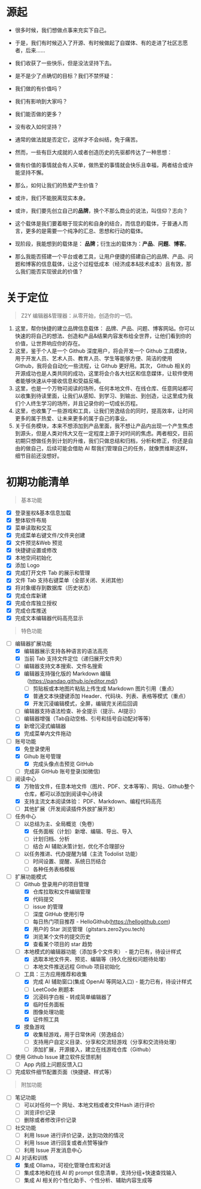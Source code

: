 # 源起

- 很多时候，我们想做点事来充实下自己。
- 于是，我们有时候迈入了开源、有时候做起了自媒体、有的走进了社区志愿者，后来……
- 我们收获了一些快乐，但是没法坚持下去。
- 是不是少了点确切的目标？我们不禁怀疑：
- 我们做的有价值吗？
- 我们有影响到大家吗？
- 我们能否做的更多？
- 没有收入如何坚持？
- 通常的做法就是否定它，这样才不会纠结，免于痛苦。

- 然而，一些有巨大成就的人或者创造历史的先驱都传达了一种思想：
- 做有价值的事情就会有人买单，做热爱的事情就会快乐且幸福，两者结合或许能坚持不懈。

- 那么，如何让我们的热爱产生价值？
- 或许，我们不能脱离现实本身。
- 或许，我们要先创立自己的**品牌**，换个不那么商业的说法，叫信仰？志向？
- 这个载体是我们要着眼于现实的和自身的结合，而信息的载体，于普通人而言，更多的是需要一个纯净的汇总、思想和行动的载体。
- 现阶段，我能想到的载体是： **品牌**；衍生出的载体为：**产品**、**问题**、**博客**。
- 那么我能否搭建一个平台或者工具，让用户便捷的搭建自己的品牌、产品、问题和博客的信息载体，让这个过程低成本（经济成本&技术成本）且有效，那么我们能否实现彼此的价值？

# 关于定位

> Z2Y 编辑器&管理器：从零开始，创造你的一切。

1. 这里，帮你快捷的建立品牌信息载体： 品牌、产品、问题、博客网站。你可以快速的将自己的想法、创造和产品&结果内容发布给全世界，让他们看到你的价值，让世界响应你的存在。
2. 这里，鉴于个人是一个 Github 深度用户，将会开发一个 Github 工具模块，用于开发人员、艺术人员、教育人员、学生等能够方便、简洁的使用 Github，我将会自动化一些流程，让 Github 更好用。其次， Github 相关的开源成功也是人类共同的成功，这里将会介各大社区和信息媒体，让软件使用者能够快速从中接收信息和受益反哺。
3. 这里，也是一个万物可阅读的场所，任何本地文件、在线仓库、任意网站都可以收集到待读里面，让我们从感知、到学习、到输出、到创造，让这里成为我们个人终生学习的场所，并且记录你的一切成长历程。
4. 这里，也收集了一些游戏和工具，让我们劳逸结合的同时，提高效率，让时间更多的属于热爱、让未来更多的属于自己的事业。
5. 关于任务模块，本来不想添加到产品里面，我不想让产品内出现一个产生焦虑到源头，但是人类对伟大又在一定程度上源于对时间的焦虑。两者相交，目前初期只想做任务到计划的升维，我们只做总结和归档，分析和修正，你还是自由的做自己，后续可能会借助 AI 帮我们管理自己的任务，就像贾维斯这样，细节目前还没想好。

# 初期功能清单

> 基本功能

- [X] 登录鉴权&基本信息加载
- [X] 整体软件布局
- [X] 菜单读取和交互
- [X] 完成菜单右键文件/文件夹创建
- [X] 文件预览&Web 预览
- [X] 快捷键设置或修改
- [X] 本地空间初始化
- [X] 添加 Logo
- [X] 完成打开文件 Tab 的展示和管理
- [X] 文件 Tab 支持右键菜单（全部关闭、关闭其他）
- [X] 将对象缓存到数据库（历史状态）
- [X] 完成仓库新建
- [X] 完成仓库独立授权
- [X] 完成仓库推送
- [X] 完成文本编辑器代码高亮显示

> 特色功能

- [ ] 编辑器扩展功能
    - [X] 编辑器展示支持各种语言的语法高亮
    - [X] 当前 Tab 支持文件定位（递归展开文件夹）
    - [ ] 编辑器支持文本搜索、文件名搜索
    - [X] 编辑器支持强化版的 Markdown 编辑（https://pandao.github.io/editor.md/)
        - [ ] 剪贴板或本地图片粘贴上传生成 Markdown 图片引用（重点）
        - [X] 普通文本快捷键添加 Header、代码块、列表、表格等模式（重点）
        - [X] 开发沉浸编辑模式，全屏，编辑完关闭后回调
    - [ ] 编辑器支持语法检查、补全提示（提示、AI提示）
    - [ ] 编辑器增强（Tab自动空格、引号和括号自动配对等等）
    - [X] 新增沉浸式编辑器
    - [x] 完成菜单内文件拖动
- [ ] 账号功能
    - [X] 免登录使用
    - [X] Gihub 账号管理
        - [X] 完成头像点击预览 GitHub
    - [ ] 完成非 GitHub 账号登录(如微信)
- [ ] 阅读中心
    - [X] 万物皆文件，任意本地文件（图片、PDF、文本等等）、网址、Github整个仓库，都可以添加到阅读中心待读
    - [X] 支持主流文本阅读体验： PDF、Markdown、编程代码高亮
    - [ ] 其他扩展（开发阅读插件外放扩展开发）
- [ ] 任务中心
    - [ ] 以总结为主、全局概览（免卷）
        - [X] 任务面板（计划）新增、编辑、导出、导入
        - [ ] 计划归档、分析
        - [ ] 结合 AI 辅助决策计划，优化不合理部分
    - [ ] 以任务推进、代办提醒为辅（主流 Todolist 功能）
        - [ ] 时间设置、提醒、系统日历结合
        - [ ] 各种任务表格模板
- [ ] 扩展功能模式
    - [ ] Github 登录用户的项目管理
        - [X] 仓库拉取和文件编辑管理
        - [X] 代码提交
        - [ ] issue 的管理
        - [ ] 深度 GitHub 使用引导
        - [ ] 每日热门项目推荐 - HelloGithub(https://hellogithub.com)
        - [X] 用户的 Star 浏览管理（gitstars.zero2you.tech)
        - [X] 浏览某个文件的提交历史
        - [X] 查看某个项目的 star 趋势
    - [ ] 本地模式的编辑器功能（添加多个文件夹） - 能力已有，待设计样式
        - [X] 选取本地文件夹、预览、编辑等（持久化授权问题待处理）
        - [ ] 本地文件推送远程 Github 项目初始化
    - [ ] 工具：三方应用推荐和收集
        - [X] 完成 AI 辅助窗口(集成 OpenAI 等网站入口) - 能力已有，待设计样式
        - [ ] LeetCode 刷题本
        - [X] 沉浸码字白板 - 转成简单编辑器了
        - [X] 临时任务面板
        - [X] 图像处理功能
        - [X] 证件照工具
    - [X] 摸鱼游戏
        - [X] 收集轻游戏，用于日常休闲（劳逸结合）
        - [ ] 支持用户自定义目录、分享和交流轻游戏（分享和交流待处理）
        - [ ] 添加扩展，开源接入，建立在线游戏仓库（Github）
- [ ] 使用 Github Issue 建立软件反馈机制
    - [ ] App 内挂上问题反馈入口
- [ ] 完成软件细节配置页面（快捷键、样式等）

> 附加功能

- [ ] 笔记功能
    - [ ] 可以对任何一个 网址、本地文档或者文件Hash 进行评价
    - [ ] 浏览评价记录
    - [ ] 删除或者修改评价记录
- [ ] 社交功能
    - [ ] 利用 Issue 进行评价记录，达到功效的情况
    - [ ] 利用 Issue 进行回复或者点赞等操作
    - [ ] 利用 Issue 开发消息中心
- [ ] AI 对话和训练
    - [X] 集成 Ollama，可视化管理仓库和对话
    - [ ] 集成本地和在线 AI 的 prompt 信息清单，支持分组+快速查找输入 
    - [ ] 集成 AI 相关的个性化助手、个性分析、辅助内容生成等